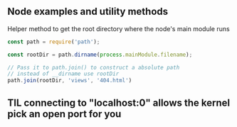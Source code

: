 ## Node examples and utility methods

Helper method to get the root directory where the node's main module runs
```js
const path = require('path');

const rootDir = path.dirname(process.mainModule.filename);

// Pass it to path.join() to construct a absolute path
// instead of __dirname use rootDir 
path.join(rootDir, 'views', '404.html')
```


## TIL connecting to "localhost:0" allows the kernel pick an open port for you 